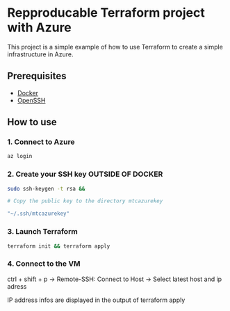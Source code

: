 Repproducable Terraform project with Azure
==========================================
This project is a simple example of how to use Terraform to create a simple infrastructure in Azure.

## Prerequisites
 - [Docker](https://www.docker.com/)
 - [OpenSSH](https://marketplace.visualstudio.com/items?itemName=ms-vscode-remote.remote-ssh)

## How to use

### 1. Connect to Azure
``` bash 
az login
```

### 2. Create your SSH key **OUTSIDE OF DOCKER**
``` bash
sudo ssh-keygen -t rsa &&

# Copy the public key to the directory mtcazurekey

"~/.ssh/mtcazurekey"
```
### 3. Launch Terraform
``` bash
terraform init && terraform apply
```

### 4. Connect to the VM
ctrl + shift + p -> Remote-SSH: Connect to Host -> Select latest host and ip adress

IP address infos are displayed in the output of terraform apply

